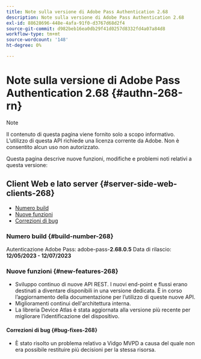 ```yaml
---
title: Note sulla versione di Adobe Pass Authentication 2.68
description: Note sulla versione di Adobe Pass Authentication 2.68
exl-id: 88628696-448e-4afa-91f0-d3767d68d2f4
source-git-commit: d982beb16ea0db29f41d0257d8332fd4a07a84d8
workflow-type: tm+mt
source-wordcount: '148'
ht-degree: 0%

---
```


# Note sulla versione di Adobe Pass Authentication 2.68 {#authn-268-rn}

>[!NOTE]
>
>Il contenuto di questa pagina viene fornito solo a scopo informativo. L’utilizzo di questa API richiede una licenza corrente da Adobe. Non è consentito alcun uso non autorizzato.

Questa pagina descrive nuove funzioni, modifiche e problemi noti relativi a questa versione:

## Client Web e lato server {#server-side-web-clients-268}

* [Numero build](#build-number-268)
* [Nuove funzioni](#new-features-268)
* [Correzioni di bug](#bug-fixes-268)

### Numero build {#build-number-268}

Autenticazione Adobe Pass: adobe-pass-**2.68.0.5**
Data di rilascio: **12/05/2023 - 12/07/2023**

### Nuove funzioni {#new-features-268}

* Sviluppo continuo di nuove API REST. I nuovi end-point e flussi erano destinati a diventare disponibili in una versione dedicata. È in corso l’aggiornamento della documentazione per l’utilizzo di queste nuove API.
* Miglioramenti continui dell&#39;architettura interna.
* La libreria Device Atlas è stata aggiornata alla versione più recente per migliorare l’identificazione del dispositivo.

#### Correzioni di bug {#bug-fixes-268}

* È stato risolto un problema relativo a Vidgo MVPD a causa del quale non era possibile restituire più decisioni per la stessa risorsa.
